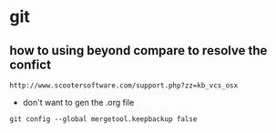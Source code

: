 # git

## how to using beyond compare to resolve the confict
 ```
 http://www.scootersoftware.com/support.php?zz=kb_vcs_osx
 ```
 - don't want to gen the .org file
 ```
 git config --global mergetool.keepbackup false
 ```
 

